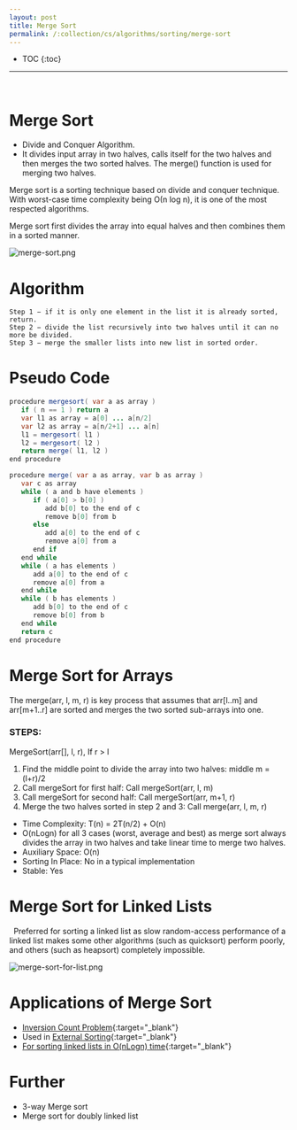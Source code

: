```yaml
---
layout: post
title: Merge Sort
permalink: /:collection/cs/algorithms/sorting/merge-sort
---
```


- TOC
{:toc}

<hr><br>

# Merge Sort

- Divide and Conquer Algorithm.
- It divides input array in two halves, calls itself for the two halves and then merges the two sorted halves. The merge() function is used for merging two halves. 

Merge sort is a sorting technique based on divide and conquer technique. With worst-case time complexity being Ο(n log n), it is one of the most respected algorithms. 

Merge sort first divides the array into equal halves and then combines them in a sorted manner.

![merge-sort.png]({{site.cdn}}/cse/algo/sort/merge-sort.png)

# Algorithm

```
Step 1 − if it is only one element in the list it is already sorted, return.
Step 2 − divide the list recursively into two halves until it can no more be divided.
Step 3 − merge the smaller lists into new list in sorted order. 
```

# Pseudo Code

```java
procedure mergesort( var a as array )
   if ( n == 1 ) return a
   var l1 as array = a[0] ... a[n/2]
   var l2 as array = a[n/2+1] ... a[n]
   l1 = mergesort( l1 )
   l2 = mergesort( l2 )
   return merge( l1, l2 )
end procedure

procedure merge( var a as array, var b as array )
   var c as array
   while ( a and b have elements )
      if ( a[0] > b[0] )
         add b[0] to the end of c
         remove b[0] from b
      else
         add a[0] to the end of c
         remove a[0] from a
      end if
   end while   
   while ( a has elements )
      add a[0] to the end of c
      remove a[0] from a
   end while   
   while ( b has elements )
      add b[0] to the end of c
      remove b[0] from b
   end while   
   return c    
end procedure
```

# Merge Sort for Arrays
The merge(arr, l, m, r) is key process that assumes that arr[l..m] and arr[m+1..r] are sorted and merges the two sorted sub-arrays into one.
 
### STEPS: 
MergeSort(arr[], l,  r), If r > l
1. Find the middle point to divide the array into two halves:  middle m = (l+r)/2
2. Call mergeSort for first half: Call mergeSort(arr, l, m)
3. Call mergeSort for second half: Call mergeSort(arr, m+1, r)
4. Merge the two halves sorted in step 2 and 3: Call merge(arr, l, m, r)

- Time Complexity: T(n) = 2T(n/2) + O(n)
- O(nLogn) for all 3 cases (worst, average and best) as merge sort always divides the array in two halves and take linear time to merge two halves.
- Auxiliary Space: O(n)
- Sorting In Place: No in a typical implementation
- Stable: Yes

# Merge Sort for Linked Lists
 
Preferred for sorting a linked list as slow random-access performance of a linked list makes some other algorithms (such as quicksort) perform poorly, and others (such as heapsort) completely impossible.

![merge-sort-for-list.png]({{site.cdn}}/cse/algo/sort/merge-sort-for-list.png)

# Applications of Merge Sort
- [Inversion Count Problem](https://www.geeksforgeeks.org/counting-inversions/){:target="_blank"}
- Used in [External Sorting](https://en.wikipedia.org/wiki/External_sorting){:target="_blank"}
- [For sorting linked lists in O(nLogn) time](https://www.geeksforgeeks.org/merge-sort-for-linked-list/){:target="_blank"}


# Further
- 3-way Merge sort
- Merge sort for doubly linked list